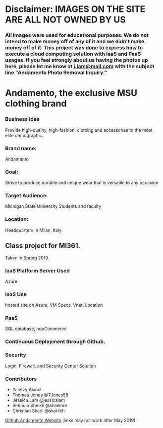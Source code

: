 
# Disclaimer: IMAGES ON THE SITE ARE ALL NOT OWNED BY US
### All images were used for educational purposes. We do not intend to make money off of any of it and we didn't make money off of it. This project was done to express how to execute a cloud computing solution with IaaS and PaaS usages. If you feel strongly about us having the photos up here, please let me know at [j.lam@mail.com](j.lam@mail.com) with the subject line "Andamento Photo Removal Inquiry." 

# Andamento, the exclusive MSU clothing brand
### Business Idea
Provide high-quality, high-fashion, clothing and accessories to the most elite demographic. 
### Brand name:
Andamento
### Goal:
Strive to produce durable and unique wear that is versatile to any occasion
### Target Audience:
Michigan State University Students and faculty
### Location:
Headquarters in Milan, Italy

## Class project for MI361.
Taken in Spring 2019.
### IaaS Platform Server Used
Azure
### IaaS Use
hosted site on Azure,  VM Specs, Vnet, Location
### PaaS 
SQL database, nopCommerce
### Continuous Deployment through Github.
### Security 
Login, Firewall, and Security Center Solution

 ### Contributors
* Yaletzy Alaniz
* Thomas Jones @TJones58
* Jessica Lam @jessicalam
* Rehman Sheikh @sheikhre
* Christian Skarli @skarlich


[Github Andamento Website](https://jessicalam.github.io/Andamento/)
(links may not work after May 2019)


